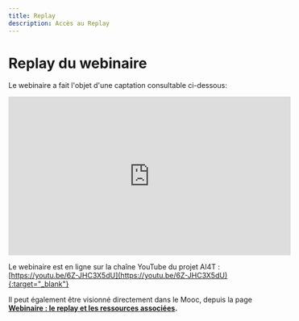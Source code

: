 ```yaml
---
title: Replay
description: Accès au Replay 
---
```



# Replay du webinaire

Le webinaire a fait l'objet d'une captation consultable ci-dessous: 

<center><iframe width="560" height="315" src="https://www.youtube.com/embed/6Z-JHC3X5dU?si=hy6j4Lb3fHNUsNPL" title="YouTube video player" frameborder="0" allow="accelerometer; autoplay; clipboard-write; encrypted-media; gyroscope; picture-in-picture; web-share" allowfullscreen></iframe></center>

Le webinaire est en ligne sur la chaîne YouTube du projet AI4T : [https://youtu.be/6Z-JHC3X5dU](https://youtu.be/6Z-JHC3X5dU){:target="_blank"}

Il peut également être visionné directement dans le Mooc, depuis la page <a href="https://lms.fun-mooc.fr/courses/course-v1:inria+41032+session01/jump_to_id/8a616e237ffa4bc3affb2f94831a4e2b" target="_blank"><b>Webinaire : le replay et les ressources associées<b/></a>.
